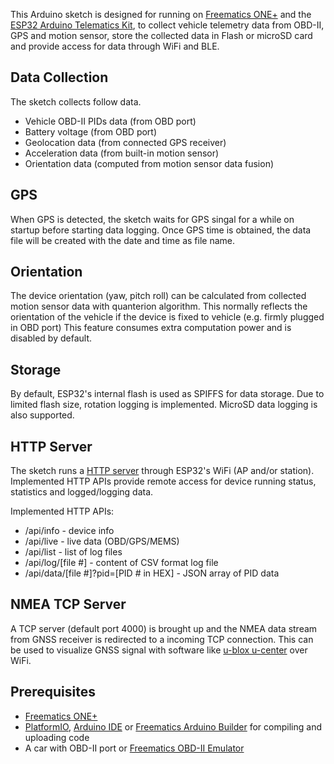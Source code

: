 This Arduino sketch is designed for running on [Freematics ONE+](https://freematics.com/products/freematics-one-plus/) and the [ESP32 Arduino Telematics Kit](https://freematics.com/products/freematics-esprit-obd-kit/), to collect vehicle telemetry data from OBD-II, GPS and motion sensor, store the collected data in Flash or microSD card and provide access for data through WiFi and BLE.

Data Collection
---------------

The sketch collects follow data.

* Vehicle OBD-II PIDs data (from OBD port)
* Battery voltage (from OBD port)
* Geolocation data (from connected GPS receiver)
* Acceleration data (from built-in motion sensor)
* Orientation data (computed from motion sensor data fusion)

GPS
---

When GPS is detected, the sketch waits for GPS singal for a while on startup before starting data logging. Once GPS time is obtained, the data file will be created with the date and time as file name.

Orientation
-----------

The device orientation (yaw, pitch roll) can be calculated from collected motion sensor data with quanterion algorithm. This normally reflects the orientation of the vehicle if the device is fixed to vehicle (e.g. firmly plugged in OBD port)  This feature consumes extra computation power and is disabled by default.

Storage
-------

By default, ESP32's internal flash is used as SPIFFS for data storage. Due to limited flash size, rotation logging is implemented. MicroSD data logging is also supported.

HTTP Server
-----------

The sketch runs a [HTTP server](https://github.com/stanleyhuangyc/Freematics/tree/master/libraries/httpd) through ESP32's WiFi (AP and/or station). Implemented HTTP APIs provide remote access for device running status, statistics and logged/logging data.

Implemented HTTP APIs:

* /api/info - device info
* /api/live - live data (OBD/GPS/MEMS)
* /api/list - list of log files
* /api/log/[file #] - content of CSV format log file
* /api/data/[file #]?pid=[PID # in HEX] - JSON array of PID data

NMEA TCP Server
---------------

A TCP server (default port 4000) is brought up and the NMEA data stream from GNSS receiver is redirected to a incoming TCP connection. This can be used to visualize GNSS signal with software like [u-blox u-center](https://www.u-blox.com/en/product/u-center-windows) over WiFi.

Prerequisites
-------------

* [Freematics ONE+](https://freematics.com/products/freematics-one-plus/)
* [PlatformIO](http://platformio.org/), [Arduino IDE](https://github.com/espressif/arduino-esp32#installation-instructions) or [Freematics Arduino Builder](https://freematics.com/software/arduino-builder) for compiling and uploading code
* A car with OBD-II port or [Freematics OBD-II Emulator](https://freematics.com/products/freematics-obd-emulator-mk2/)

